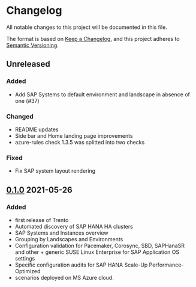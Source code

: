 # Changelog

All notable changes to this project will be documented in this file.

The format is based on [Keep a Changelog](https://keepachangelog.com/en/1.0.0/),
and this project adheres to [Semantic Versioning](https://semver.org/spec/v2.0.0.html).

## Unreleased
### Added
  - Add SAP Systems to default environment and landscape in absence of one (#37)
### Changed
  - README updates
  - Side bar and Home landing page improvements
  - azure-rules check 1.3.5 was splitted into two checks
### Fixed
  - Fix SAP system layout rendering

## [0.1.0](https://github.com/trento-project/trento/releases/tag/0.1.0) 2021-05-26

### Added
  - first release of Trento
  - Automated discovery of SAP HANA HA clusters
  - SAP Systems and Instances overview
  - Grouping by Landscapes and Environments
  - Configuration validation for Pacemaker, Corosync, SBD, SAPHanaSR and other + generic SUSE Linux Enterprise for SAP Application OS settings
  - Specific configuration audits for SAP HANA Scale-Up Performance-Optimized
  - scenarios deployed on MS Azure cloud.

